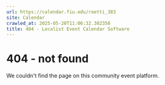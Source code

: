 ```yaml
---
url: https://calendar.fiu.edu/roetti_383
site: Calendar
crawled_at: 2025-05-20T11:06:32.302356
title: 404 - Localist Event Calendar Software
---
```


# 404 - not found
We couldn't find the page on this community event platform.
